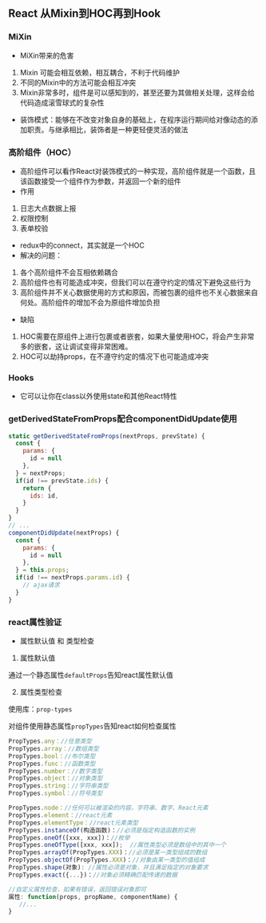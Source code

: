 ## React 从Mixin到HOC再到Hook
### MiXin
- MiXin带来的危害
1. Mixin 可能会相互依赖，相互耦合，不利于代码维护
2. 不同的Mixin中的方法可能会相互冲突
3. Mixin非常多时，组件是可以感知到的，甚至还要为其做相关处理，这样会给代码造成滚雪球式的复杂性

- 装饰模式：能够在不改变对象自身的基础上，在程序运行期间给对像动态的添加职责。与继承相比，装饰者是一种更轻便灵活的做法

### 高阶组件（HOC）
- 高阶组件可以看作React对装饰模式的一种实现，高阶组件就是一个函数，且该函数接受一个组件作为参数，并返回一个新的组件
- 作用
1. 日志大点数据上报
2. 权限控制
3. 表单校验
- redux中的connect，其实就是一个HOC
- 解决的问题：
1. 各个高阶组件不会互相依赖耦合
2. 高阶组件也有可能造成冲突，但我们可以在遵守约定的情况下避免这些行为
3. 高阶组件并不关心数据使用的方式和原因，而被包裹的组件也不关心数据来自何处。高阶组件的增加不会为原组件增加负担
- 缺陷
1. HOC需要在原组件上进行包裹或者嵌套，如果大量使用HOC，将会产生非常多的嵌套，这让调试变得非常困难。
2. HOC可以劫持props，在不遵守约定的情况下也可能造成冲突

### Hooks
- 它可以让你在class以外使用state和其他React特性

### getDerivedStateFromProps配合componentDidUpdate使用
```js 
static getDerivedStateFromProps(nextProps, prevState) {
  const {
    params: {
      id = null
    },
  } = nextProps;
  if(id !== prevState.ids) {
    return {
      ids: id,
    }
  }
}
// ...
componentDidUpdate(nextProps) {
  const {
    params: {
      id = null
    },
  } = this.props;
  if(id !== nextProps.params.id) {
    // ajax请求
  }
}
```

### react属性验证
- 属性默认值 和 类型检查

1. 属性默认值

通过一个静态属性```defaultProps```告知react属性默认值

2. 属性类型检查

使用库：```prop-types```

对组件使用静态属性```propTypes```告知react如何检查属性

```js
PropTypes.any：//任意类型
PropTypes.array：//数组类型
PropTypes.bool：//布尔类型
PropTypes.func：//函数类型
PropTypes.number：//数字类型
PropTypes.object：//对象类型
PropTypes.string：//字符串类型
PropTypes.symbol：//符号类型

PropTypes.node：//任何可以被渲染的内容，字符串、数字、React元素
PropTypes.element：//react元素
PropTypes.elementType：//react元素类型
PropTypes.instanceOf(构造函数)：//必须是指定构造函数的实例
PropTypes.oneOf([xxx, xxx])：//枚举
PropTypes.oneOfType([xxx, xxx]);  //属性类型必须是数组中的其中一个
PropTypes.arrayOf(PropTypes.XXX)：//必须是某一类型组成的数组
PropTypes.objectOf(PropTypes.XXX)：//对象由某一类型的值组成
PropTypes.shape(对象): //属性必须是对象，并且满足指定的对象要求
PropTypes.exact({...})：//对象必须精确匹配传递的数据

//自定义属性检查，如果有错误，返回错误对象即可
属性: function(props, propName, componentName) {
   //...
}
```